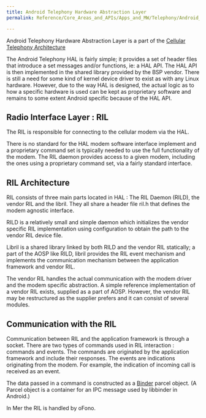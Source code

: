 ```yaml
---
title: Android Telephony Hardware Abstraction Layer
permalink: Reference/Core_Areas_and_APIs/Apps_and_MW/Telephony/Android_Telephony_Hardware_Abstraction_Layer/

---
```


Android Telephony Hardware Abstraction Layer is a part of the [Cellular
Telephony Architecture](/Reference/Core_Areas_and_APIs/Apps_and_MW/Telephony/Cellular_Telephony_Architecture)

The Android Telephony HAL is fairly simple; it provides a set of header
files that introduce a set messages and/or functions, ie: a HAL API. The
HAL API is then implemented in the shared library provided by the BSP
vendor. There is still a need for some kind of kernel device driver to
exist as with any Linux hardware. However, due to the way HAL is
designed, the actual logic as to how a specific hardware is used can be
kept as proprietary software and remains to some extent Android specific
because of the HAL API.

## Radio Interface Layer : RIL

The RIL is responsible for connecting to the cellular modem via the HAL.

There is no standard for the HAL modem software interface implement and
a proprietary command set is typically needed to use the full
functionality of the modem. The RIL daemon provides access to a given
modem, including the ones using a proprietary command set, via a fairly
standard interface.

## RIL Architecture

RIL consists of three main parts located in HAL : The RIL Daemon (RILD),
the vendor RIL and the libril. They all share a header file ril.h that
defines the modem agnostic interface.

RILD is a relatively small and simple daemon which initializes the
vendor specific RIL implementation using configuration to obtain the
path to the vendor RIL device file.

Libril is a shared library linked by both RILD and the vendor RIL
statically; a part of the AOSP like RILD, libril provides the RIL event
mechanism and implements the communication mechanism between the
application framework and vendor RIL.

The vendor RIL handles the actual communication with the modem driver
and the modem specific abstraction. A simple reference implementation of
a vendor RIL exists, supplied as a part of AOSP. However, the vendor RIL
may be restructured as the supplier prefers and it can consist of
several modules.

## Communication with the RIL

Communication between RIL and the application framework is through a
socket. There are two types of commands used in RIL interaction :
commands and events. The commands are originated by the application
framework and include their responses. The events are indications
originating from the modem. For example, the indication of incoming call
is received as an event.

The data passed in a command is constructed as a
[Binder](/Binder) parcel object. (A Parcel object is a
container for an IPC message used by libbinder in Android.)

In Mer the RIL is handled by oFono.
